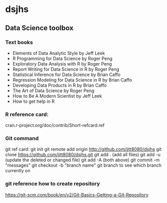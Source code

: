 # dsjhs
## Data Science toolbox

### Text books
* Elements of Data Analytic Style by Jeff Leek
* R Programming for Data Science by Roger Peng
* Exploratory Data Analysis with R by Roger Peng
* Report Writing for Data Science in R by Roger Peng
* Statistical Inference for Data Science by Brian Caffo
* Regression Modeling for Data Science in R by Brian Caffo
* Developing Data Products in R by Brian Caffo
* The Art of Data Science by Roger Peng
* How to Be A Modern Scientist by Jeff Leek
* How to get help in R

### R reference card:
cran.r-project.org/doc/contrib/Short-refcard.ref

### Git command 
git ref card:
git init
git remote add origin http://github.com/jjtt8080/dsjhs
git clone  https://github.com/jjtt8080/dsjhs.git
git add . (add all files)
git add -u (update the deleted or changed file)
git add -A (both above)
git commit -m "messages"
git checkout -b "branch name"
git branch to see which branch currently on

### git reference how to create repository 
https://git-scm.com/book/en/v2/Git-Basics-Getting-a-Git-Repository
